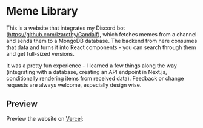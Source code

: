 # Meme Library

This is a website that integrates my Discord bot (https://github.com/Izarothy/Gandalf), which fetches memes from a channel and sends them to a MongoDB database. The backend from here consumes that data and turns it into React components - you can search through them and get full-sized versions. 

It was a pretty fun experience - I learned a few things along the way (integrating with a database, creating an API endpoint in Next.js, conditionally rendering items from received data). Feedback or change requests are always welcome, especially design wise.

## Preview

Preview the website on [Vercel](https://meme-library.vercel.app/):


